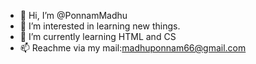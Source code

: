 - 👋 Hi, I’m @PonnamMadhu
- 👀 I’m interested in  learning new things.
- 🌱 I’m currently learning  HTML and CS
- 📫 Reachme via my mail:madhuponnam66@gmail.com

<!---
PonnamMadhu/PonnamMadhu is a ✨ special ✨ repository because its `README.md` (this file) appears on your GitHub profile.
You can click the Preview link to take a look at your changes.
--->
